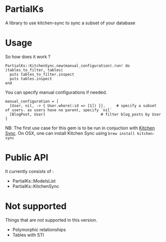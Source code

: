 # PartialKs

A library to use kitchen-sync to sync a subset of your database

# Usage

So how does it work ?


```
PartialKs::KitchenSync.new(manual_configuration).run! do |tables_to_filter, tables|
  puts tables_to_filter.inspect
  puts tables.inspect
end
```

You can specify manual configurations if needed.

```
manual_configuration = [
  [User, nil, -> { User.where(:id => [1]) }],     # specify a subset of users. as users have no parent, specify `nil`
  [BlogPost, User]                         # filter blog_posts by User
]
```

NB: The first use case for this gem is to be run in conjuction with [Kitchen Sync](https://github.com/willbryant/kitchen_sync). On OSX, one can install Kitchen Sync using `brew install kitchen-sync`

# Public API

It currently consists of :

  - PartialKs::ModelsList
  - PartialKs::KitchenSync


# Not supported

Things that are not supported in this version.

* Polymorphic relationships
* Tables with STI


